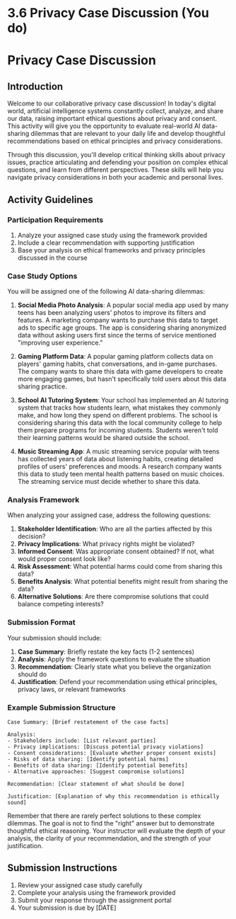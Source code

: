 # 3.6 Privacy Case Discussion (You do)

# Privacy Case Discussion

## Introduction
Welcome to our collaborative privacy case discussion! In today's digital world, artificial intelligence systems constantly collect, analyze, and share our data, raising important ethical questions about privacy and consent. This activity will give you the opportunity to evaluate real-world AI data-sharing dilemmas that are relevant to your daily life and develop thoughtful recommendations based on ethical principles and privacy considerations.

Through this discussion, you'll develop critical thinking skills about privacy issues, practice articulating and defending your position on complex ethical questions, and learn from different perspectives. These skills will help you navigate privacy considerations in both your academic and personal lives.

## Activity Guidelines

### Participation Requirements
1. Analyze your assigned case study using the framework provided
2. Include a clear recommendation with supporting justification
3. Base your analysis on ethical frameworks and privacy principles discussed in the course

### Case Study Options
You will be assigned one of the following AI data-sharing dilemmas:

1. **Social Media Photo Analysis**: A popular social media app used by many teens has been analyzing users' photos to improve its filters and features. A marketing company wants to purchase this data to target ads to specific age groups. The app is considering sharing anonymized data without asking users first since the terms of service mentioned "improving user experience."

2. **Gaming Platform Data**: A popular gaming platform collects data on players' gaming habits, chat conversations, and in-game purchases. The company wants to share this data with game developers to create more engaging games, but hasn't specifically told users about this data sharing practice.

3. **School AI Tutoring System**: Your school has implemented an AI tutoring system that tracks how students learn, what mistakes they commonly make, and how long they spend on different problems. The school is considering sharing this data with the local community college to help them prepare programs for incoming students. Students weren't told their learning patterns would be shared outside the school.

4. **Music Streaming App**: A music streaming service popular with teens has collected years of data about listening habits, creating detailed profiles of users' preferences and moods. A research company wants this data to study teen mental health patterns based on music choices. The streaming service must decide whether to share this data.

### Analysis Framework
When analyzing your assigned case, address the following questions:

1. **Stakeholder Identification**: Who are all the parties affected by this decision?
2. **Privacy Implications**: What privacy rights might be violated?
3. **Informed Consent**: Was appropriate consent obtained? If not, what would proper consent look like?
4. **Risk Assessment**: What potential harms could come from sharing this data?
5. **Benefits Analysis**: What potential benefits might result from sharing the data?
6. **Alternative Solutions**: Are there compromise solutions that could balance competing interests?

### Submission Format
Your submission should include:

1. **Case Summary**: Briefly restate the key facts (1-2 sentences)
2. **Analysis**: Apply the framework questions to evaluate the situation
3. **Recommendation**: Clearly state what you believe the organization should do
4. **Justification**: Defend your recommendation using ethical principles, privacy laws, or relevant frameworks

### Example Submission Structure

```
Case Summary: [Brief restatement of the case facts]

Analysis:
- Stakeholders include: [List relevant parties]
- Privacy implications: [Discuss potential privacy violations]
- Consent considerations: [Evaluate whether proper consent exists]
- Risks of data sharing: [Identify potential harms]
- Benefits of data sharing: [Identify potential benefits]
- Alternative approaches: [Suggest compromise solutions]

Recommendation: [Clear statement of what should be done]

Justification: [Explanation of why this recommendation is ethically sound]
```

Remember that there are rarely perfect solutions to these complex dilemmas. The goal is not to find the "right" answer but to demonstrate thoughtful ethical reasoning. Your instructor will evaluate the depth of your analysis, the clarity of your recommendation, and the strength of your justification.

## Submission Instructions
1. Review your assigned case study carefully
2. Complete your analysis using the framework provided
3. Submit your response through the assignment portal
4. Your submission is due by [DATE]

